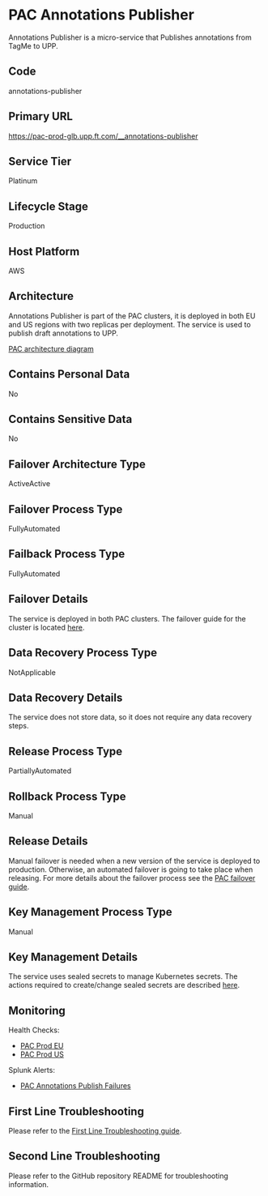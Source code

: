 # PAC Annotations Publisher

Annotations Publisher is a micro-service that Publishes annotations from TagMe to UPP.

## Code
annotations-publisher

## Primary URL
https://pac-prod-glb.upp.ft.com/__annotations-publisher

## Service Tier
Platinum

## Lifecycle Stage
Production
## Host Platform
AWS

## Architecture
Annotations Publisher is part of the PAC clusters, it is deployed in both EU and US regions with two replicas per deployment. The service is used to publish draft annotations to UPP.

[PAC architecture diagram](https://app.lucidchart.com/publicSegments/view/22c1656b-6242-4da6-9dfb-f7225c20f38f/image.png)

## Contains Personal Data
No

## Contains Sensitive Data
No

## Failover Architecture Type
ActiveActive

## Failover Process Type
FullyAutomated

## Failback Process Type
FullyAutomated

## Failover Details
The service is deployed in both PAC clusters. The failover guide for the cluster is located [here](https://github.com/Financial-Times/upp-docs/tree/master/failover-guides/pac-cluster).

## Data Recovery Process Type
NotApplicable

## Data Recovery Details
The service does not store data, so it does not require any data recovery steps.

## Release Process Type
PartiallyAutomated

## Rollback Process Type
Manual

## Release Details
Manual failover is needed when a new version of the service is deployed to production. Otherwise, an automated failover is going to take place when releasing.
For more details about the failover process see the [PAC failover guide](https://github.com/Financial-Times/upp-docs/tree/master/failover-guides/pac-cluster).

## Key Management Process Type
Manual

## Key Management Details
The service uses sealed secrets to manage Kubernetes secrets.
The actions required to create/change sealed secrets are described [here](https://github.com/Financial-Times/upp-docs/tree/master/guides/sealed-secrets-guide/).

## Monitoring
Health Checks:
- [PAC Prod EU](https://pac-prod-eu.upp.ft.com/__health/__pods-health?service-name=annotations-publisher)
- [PAC Prod US](https://pac-prod-us.upp.ft.com/__health/__pods-health?service-name=annotations-publisher)

Splunk Alerts:
- [PAC Annotations Publish Failures](https://financialtimes.splunkcloud.com/en-US/app/financial_times_production/alert?s=%2FservicesNS%2Fnobody%2Ffinancial_times_production%2Fsaved%2Fsearches%2FPAC%2520Annotations%2520Failures)

## First Line Troubleshooting
Please refer to the [First Line Troubleshooting guide](https://github.com/Financial-Times/upp-docs/tree/master/guides/ops/first-line-troubleshooting).

## Second Line Troubleshooting
Please refer to the GitHub repository README for troubleshooting information.
